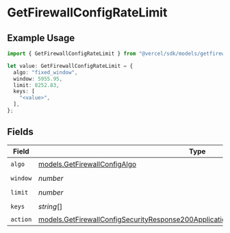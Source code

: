 # GetFirewallConfigRateLimit

## Example Usage

```typescript
import { GetFirewallConfigRateLimit } from "@vercel/sdk/models/getfirewallconfigop.js";

let value: GetFirewallConfigRateLimit = {
  algo: "fixed_window",
  window: 5955.95,
  limit: 8252.83,
  keys: [
    "<value>",
  ],
};
```

## Fields

| Field                                                                                                                                                                                    | Type                                                                                                                                                                                     | Required                                                                                                                                                                                 | Description                                                                                                                                                                              |
| ---------------------------------------------------------------------------------------------------------------------------------------------------------------------------------------- | ---------------------------------------------------------------------------------------------------------------------------------------------------------------------------------------- | ---------------------------------------------------------------------------------------------------------------------------------------------------------------------------------------- | ---------------------------------------------------------------------------------------------------------------------------------------------------------------------------------------- |
| `algo`                                                                                                                                                                                   | [models.GetFirewallConfigAlgo](../models/getfirewallconfigalgo.md)                                                                                                                       | :heavy_check_mark:                                                                                                                                                                       | N/A                                                                                                                                                                                      |
| `window`                                                                                                                                                                                 | *number*                                                                                                                                                                                 | :heavy_check_mark:                                                                                                                                                                       | N/A                                                                                                                                                                                      |
| `limit`                                                                                                                                                                                  | *number*                                                                                                                                                                                 | :heavy_check_mark:                                                                                                                                                                       | N/A                                                                                                                                                                                      |
| `keys`                                                                                                                                                                                   | *string*[]                                                                                                                                                                               | :heavy_check_mark:                                                                                                                                                                       | N/A                                                                                                                                                                                      |
| `action`                                                                                                                                                                                 | [models.GetFirewallConfigSecurityResponse200ApplicationJSONResponseBodyRulesActionAction](../models/getfirewallconfigsecurityresponse200applicationjsonresponsebodyrulesactionaction.md) | :heavy_minus_sign:                                                                                                                                                                       | N/A                                                                                                                                                                                      |